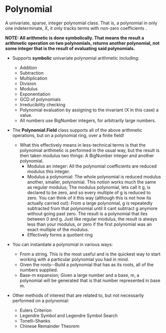 # Polynomial
A univariate, sparse, integer polynomial class. That is, a polynomial in only one indeterminate, X, it only tracks terms with non-zero coefficients . 

**NOTE: All arithmetic is done symbolically. That means the result a arithmetic operation on two polynomials, returns another polynomial, not some integer that is the result of evaluating said polynomials.**

* Supports **symbolic** univariate polynomial arithmetic including:
   * Addition
   * Subtraction
   * Multiplication
   * Division
   * Modulus
   * Exponentiation   
   * GCD of polynomials
   * Irreducibility checking
   * Polynomial evaluation by assigning to the invariant (X in this case) a value.
   * All numbers use BigNumber integers, for arbitrarily large numbers.
   
* The **Polynomial.Field** class supports all of the above arithmetic operations, but on a polynomial ring, over a finite field!
   * What this effectively means in less-technical terms is that the polynomial arithmetic is performed in the usual way, but the result is then taken modulus two things: A BigNumber integer and another polynomial.
      * Modulus an integer: All the polynomial coefficients are reduced modulus this integer.
      * Modulus a polynomial: The whole polynomial is reduced modulus another, smaller, polynomial. This notion works much the same as regular modulus; The modulus polynomial, lets call it g, is declared to be zero, and so every multiple of g is reduced to zero. You can think of it this way (although this is not how its actually carried out): From a large polynomial, g is repeatedly subtracted from that polynomial until it cant subtract g anymore without going past zero. The result is a polynomial that lies between 0 and g. Just like regular modulus, the result is always less than your modulus, or zero if the first polynomial was an exact multiple of the modulus.
      * Effectively forms a quotient ring
   
* You can instantiate a polynomial in various ways:
   * From a string. This is the most useful and is the quickest way to start working with a particular polynomial you had in mind.
   * Given the roots--Build a polynomial that has as its roots, all of the numbers supplied.
   * Base-m expansion; Given a large number and a base, m, a polynomial will be generated that is that number represented in base m.
   

* Other methods of interest that are related to, but not necessarily performed on a polynomial:
   * Eulers Criterion
   * Legendre Symbol and Legendre Symbol Search
   * Tonelli-Shanks
   * Chinese Remainder Theorem
   
   

